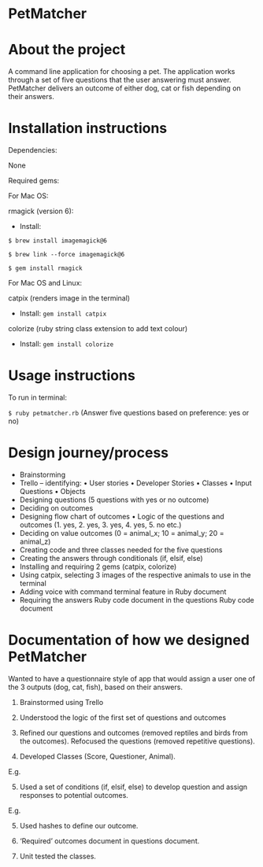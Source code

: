 # PetMatcher

# About the project

A command line application for choosing a pet. The application works through a set of five questions that the user answering must answer. PetMatcher delivers an outcome of either dog, cat or fish depending on their answers. 

# Installation instructions 

Dependencies: 

None 

Required gems:

For Mac OS: 

rmagick (version 6): 
-	Install:

`$ brew install imagemagick@6`
```
$ brew link --force imagemagick@6
```
```
$ gem install rmagick
```

For Mac OS and Linux: 

catpix (renders image in the terminal) 
-	Install: 
```gem install catpix```

colorize (ruby string class extension to add text colour) 
-	Install: 
```gem install colorize```

# Usage instructions 

To run in terminal:

```$ ruby petmatcher.rb``` 
(Answer five questions based on preference: yes or no) 

# Design journey/process
-	Brainstorming 
-	Trello – identifying: 
•	User stories 
•	Developer Stories
•	Classes
•	Input Questions
•	Objects 
-	Designing questions (5 questions with yes or no outcome)
-	Deciding on outcomes 
-	Designing flow chart of outcomes
•	Logic of the questions and outcomes (1. yes, 2. yes, 3. yes, 4. yes, 5. no etc.) 
-	Deciding on value outcomes (0 = animal_x; 10 = animal_y; 20 = animal_z)
-	Creating code and three classes needed for the five questions
-	Creating the answers through conditionals (if, elsif, else) 
-	Installing and requiring 2 gems (catpix, colorize) 
-	Using catpix, selecting 3 images of the respective animals to use in the terminal 
-	Adding voice with command terminal feature in Ruby document 
-	Requiring the answers Ruby code document in the questions Ruby code document 


# Documentation of how we designed PetMatcher

Wanted to have a questionnaire style of app that would assign a user one of the 3 outputs (dog, cat, fish), based on their answers. 

1. Brainstormed using Trello 

 

2. Understood the logic of the first set of questions and outcomes 
 


3. Refined our questions and outcomes (removed reptiles and birds from the outcomes). Refocused the questions (removed repetitive questions). 

4. Developed Classes (Score, Questioner, Animal).

E.g. 

 

5. Used a set of conditions (if, elsif, else) to develop question and assign responses to potential outcomes. 

E.g. 

 


5. Used hashes to define our outcome. 
 

6. ‘Required’ outcomes document in questions document.

7. Unit tested the classes. 

 

